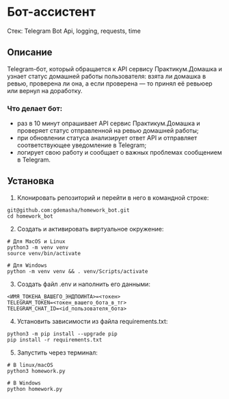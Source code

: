 # Бот-ассистент

Стек: Telegram Bot Api, logging, requests, time

## Описание

Telegram-бот, который обращается к API сервису Практикум.Домашка и узнает статус домашней работы пользователя: взята ли домашка в ревью, проверена ли она, а если проверена — то принял её ревьюер или вернул на доработку.

### Что делает бот: 
- раз в 10 минут опрашивает API сервис Практикум.Домашка и проверяет статус отправленной на ревью домашней работы;
- при обновлении статуса анализирует ответ API и отправляет соответствующее уведомление в Telegram;
- логирует свою работу и сообщает о важных проблемах сообщением в Telegram.

## Установка

1. Клонировать репозиторий и перейти в него в командной строке:
```
git@github.com:gdemasha/homework_bot.git
cd homework_bot
```
2. Cоздать и активировать виртуальное окружение:
```
# Для MacOS и Linux
python3 -m venv venv
source venv/bin/activate

# Для Windows
python -m venv venv && . venv/Scripts/activate
```
3. Создать файл .env и наполнить его данными:
```
<ИМЯ_ТОКЕНА_ВАШЕГО_ЭНДПОИНТА>=<токен>
TELEGRAM_TOKEN=<токен_вашего_бота_в_тг>
TELEGRAM_CHAT_ID=<id_пользователя_бота>
```
4. Установить зависимости из файла requirements.txt:
```
python3 -m pip install --upgrade pip
pip install -r requirements.txt
```
5. Запустить через терминал:
```
# В linux/macOS
python3 homework.py

# В Windows
python homework.py
```

